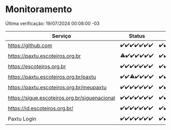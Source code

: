 # Monitoramento

Última verificação: 19/07/2024 00:08:00 -03

|Serviço|Status|Últimas 24h|
|---|---|---|
|https://github.com|<span title="2024-07-12: OK=24">✔️</span><span title="2024-07-13: OK=24">✔️</span><span title="2024-07-14: OK=23">✔️</span><span title="2024-07-15: OK=23">✔️</span><span title="2024-07-16: OK=24">✔️</span><span title="2024-07-17: OK=24">✔️</span><span title="2024-07-18: OK=3">✔️</span>|<span title="18/07/2024 00:09:00 -03 : 200">✔️</span><span title="18/07/2024 01:08:00 -03 : 200">✔️</span><span title="18/07/2024 02:08:00 -03 : 200">✔️</span><span title="18/07/2024 03:10:00 -03 : 200">✔️</span><span title="18/07/2024 04:07:00 -03 : 200">✔️</span><span title="18/07/2024 05:09:00 -03 : 200">✔️</span><span title="18/07/2024 06:07:00 -03 : 200">✔️</span><span title="18/07/2024 07:07:00 -03 : 200">✔️</span><span title="18/07/2024 08:06:00 -03 : 200">✔️</span><span title="18/07/2024 09:13:00 -03 : 200">✔️</span><span title="18/07/2024 10:11:00 -03 : 200">✔️</span><span title="18/07/2024 11:07:00 -03 : 200">✔️</span><span title="18/07/2024 12:08:00 -03 : 200">✔️</span><span title="18/07/2024 13:08:00 -03 : 200">✔️</span><span title="18/07/2024 14:06:00 -03 : 200">✔️</span><span title="18/07/2024 15:09:00 -03 : 200">✔️</span><span title="18/07/2024 16:06:00 -03 : 200">✔️</span><span title="18/07/2024 17:07:00 -03 : 200">✔️</span><span title="18/07/2024 18:06:00 -03 : 200">✔️</span><span title="18/07/2024 19:06:00 -03 : 200">✔️</span><span title="18/07/2024 22:56:00 -03 : 200">✔️</span><span title="18/07/2024 23:29:00 -03 : 200">✔️</span><span title="19/07/2024 00:08:00 -03 : 200">✔️</span>|
|https://paxtu.escoteiros.org.br|<span title="2024-07-12: OK=23, Falhas=1">⚠️</span><span title="2024-07-13: OK=24">✔️</span><span title="2024-07-14: OK=23">✔️</span><span title="2024-07-15: OK=23">✔️</span><span title="2024-07-16: OK=24">✔️</span><span title="2024-07-17: OK=24">✔️</span><span title="2024-07-18: OK=3">✔️</span>|<span title="18/07/2024 00:09:00 -03 : 200">✔️</span><span title="18/07/2024 01:08:00 -03 : 200">✔️</span><span title="18/07/2024 02:08:00 -03 : 200">✔️</span><span title="18/07/2024 03:10:00 -03 : 200">✔️</span><span title="18/07/2024 04:07:00 -03 : 200">✔️</span><span title="18/07/2024 05:09:00 -03 : 200">✔️</span><span title="18/07/2024 06:07:00 -03 : 200">✔️</span><span title="18/07/2024 07:07:00 -03 : 200">✔️</span><span title="18/07/2024 08:06:00 -03 : 200">✔️</span><span title="18/07/2024 09:13:00 -03 : 200">✔️</span><span title="18/07/2024 10:11:00 -03 : 200">✔️</span><span title="18/07/2024 11:07:00 -03 : 200">✔️</span><span title="18/07/2024 12:08:00 -03 : 200">✔️</span><span title="18/07/2024 13:08:00 -03 : 200">✔️</span><span title="18/07/2024 14:06:00 -03 : 200">✔️</span><span title="18/07/2024 15:09:00 -03 : 200">✔️</span><span title="18/07/2024 16:06:00 -03 : 200">✔️</span><span title="18/07/2024 17:07:00 -03 : 200">✔️</span><span title="18/07/2024 18:06:00 -03 : 200">✔️</span><span title="18/07/2024 19:06:00 -03 : 200">✔️</span><span title="18/07/2024 22:56:00 -03 : 200">✔️</span><span title="18/07/2024 23:29:00 -03 : 200">✔️</span><span title="19/07/2024 00:08:00 -03 : 200">✔️</span>|
|https://escoteiros.org.br|<span title="2024-07-12: OK=24">✔️</span><span title="2024-07-13: OK=24">✔️</span><span title="2024-07-14: OK=23">✔️</span><span title="2024-07-15: OK=23">✔️</span><span title="2024-07-16: OK=24">✔️</span><span title="2024-07-17: OK=24">✔️</span><span title="2024-07-18: OK=3">✔️</span>|<span title="18/07/2024 00:09:00 -03 : 200">✔️</span><span title="18/07/2024 01:08:00 -03 : 200">✔️</span><span title="18/07/2024 02:08:00 -03 : 200">✔️</span><span title="18/07/2024 03:10:00 -03 : 200">✔️</span><span title="18/07/2024 04:07:00 -03 : 200">✔️</span><span title="18/07/2024 05:09:00 -03 : 200">✔️</span><span title="18/07/2024 06:07:00 -03 : 200">✔️</span><span title="18/07/2024 07:07:00 -03 : 200">✔️</span><span title="18/07/2024 08:06:00 -03 : 200">✔️</span><span title="18/07/2024 09:13:00 -03 : 200">✔️</span><span title="18/07/2024 10:11:00 -03 : 200">✔️</span><span title="18/07/2024 11:07:00 -03 : 200">✔️</span><span title="18/07/2024 12:08:00 -03 : 200">✔️</span><span title="18/07/2024 13:08:00 -03 : 200">✔️</span><span title="18/07/2024 14:06:00 -03 : 200">✔️</span><span title="18/07/2024 15:09:00 -03 : 200">✔️</span><span title="18/07/2024 16:06:00 -03 : 200">✔️</span><span title="18/07/2024 17:07:00 -03 : 200">✔️</span><span title="18/07/2024 18:06:00 -03 : 200">✔️</span><span title="18/07/2024 19:06:00 -03 : 200">✔️</span><span title="18/07/2024 22:56:00 -03 : 200">✔️</span><span title="18/07/2024 23:29:00 -03 : 200">✔️</span><span title="19/07/2024 00:08:00 -03 : 200">✔️</span>|
|https://paxtu.escoteiros.org.br/paxtu|<span title="2024-07-12: OK=24">✔️</span><span title="2024-07-13: OK=24">✔️</span><span title="2024-07-14: OK=22, Falhas=1">⚠️</span><span title="2024-07-15: OK=23">✔️</span><span title="2024-07-16: OK=24">✔️</span><span title="2024-07-17: OK=24">✔️</span><span title="2024-07-18: OK=3">✔️</span>|<span title="18/07/2024 00:09:00 -03 : 200">✔️</span><span title="18/07/2024 01:08:00 -03 : 200">✔️</span><span title="18/07/2024 02:08:00 -03 : 200">✔️</span><span title="18/07/2024 03:10:00 -03 : 200">✔️</span><span title="18/07/2024 04:07:00 -03 : 200">✔️</span><span title="18/07/2024 05:09:00 -03 : 200">✔️</span><span title="18/07/2024 06:07:00 -03 : 200">✔️</span><span title="18/07/2024 07:07:00 -03 : 200">✔️</span><span title="18/07/2024 08:06:00 -03 : 200">✔️</span><span title="18/07/2024 09:13:00 -03 : 200">✔️</span><span title="18/07/2024 10:11:00 -03 : 200">✔️</span><span title="18/07/2024 11:07:00 -03 : 200">✔️</span><span title="18/07/2024 12:08:00 -03 : 200">✔️</span><span title="18/07/2024 13:08:00 -03 : 200">✔️</span><span title="18/07/2024 14:06:00 -03 : 200">✔️</span><span title="18/07/2024 15:09:00 -03 : 200">✔️</span><span title="18/07/2024 16:06:00 -03 : 200">✔️</span><span title="18/07/2024 17:07:00 -03 : 200">✔️</span><span title="18/07/2024 18:06:00 -03 : 200">✔️</span><span title="18/07/2024 19:06:00 -03 : 200">✔️</span><span title="18/07/2024 22:56:00 -03 : 200">✔️</span><span title="18/07/2024 23:29:00 -03 : 200">✔️</span><span title="19/07/2024 00:08:00 -03 : 200">✔️</span>|
|https://paxtu.escoteiros.org.br/meupaxtu|<span title="2024-07-12: OK=24">✔️</span><span title="2024-07-13: OK=24">✔️</span><span title="2024-07-14: OK=23">✔️</span><span title="2024-07-15: OK=23">✔️</span><span title="2024-07-16: OK=24">✔️</span><span title="2024-07-17: OK=24">✔️</span><span title="2024-07-18: OK=3">✔️</span>|<span title="18/07/2024 00:09:00 -03 : 200">✔️</span><span title="18/07/2024 01:08:00 -03 : 200">✔️</span><span title="18/07/2024 02:08:00 -03 : 200">✔️</span><span title="18/07/2024 03:10:00 -03 : 200">✔️</span><span title="18/07/2024 04:07:00 -03 : 200">✔️</span><span title="18/07/2024 05:09:00 -03 : 200">✔️</span><span title="18/07/2024 06:07:00 -03 : 200">✔️</span><span title="18/07/2024 07:07:00 -03 : 200">✔️</span><span title="18/07/2024 08:06:00 -03 : 200">✔️</span><span title="18/07/2024 09:13:00 -03 : 200">✔️</span><span title="18/07/2024 10:11:00 -03 : 200">✔️</span><span title="18/07/2024 11:07:00 -03 : 200">✔️</span><span title="18/07/2024 12:08:00 -03 : 200">✔️</span><span title="18/07/2024 13:08:00 -03 : 200">✔️</span><span title="18/07/2024 14:06:00 -03 : 200">✔️</span><span title="18/07/2024 15:09:00 -03 : 200">✔️</span><span title="18/07/2024 16:06:00 -03 : 200">✔️</span><span title="18/07/2024 17:07:00 -03 : 200">✔️</span><span title="18/07/2024 18:06:00 -03 : 200">✔️</span><span title="18/07/2024 19:06:00 -03 : 200">✔️</span><span title="18/07/2024 22:56:00 -03 : 200">✔️</span><span title="18/07/2024 23:29:00 -03 : 200">✔️</span><span title="19/07/2024 00:08:00 -03 : 200">✔️</span>|
|https://sigue.escoteiros.org.br/siguenacional|<span title="2024-07-12: OK=24">✔️</span><span title="2024-07-13: OK=24">✔️</span><span title="2024-07-14: OK=23">✔️</span><span title="2024-07-15: OK=23">✔️</span><span title="2024-07-16: OK=24">✔️</span><span title="2024-07-17: OK=24">✔️</span><span title="2024-07-18: OK=3">✔️</span>|<span title="18/07/2024 00:09:00 -03 : 200">✔️</span><span title="18/07/2024 01:08:00 -03 : 200">✔️</span><span title="18/07/2024 02:08:00 -03 : 200">✔️</span><span title="18/07/2024 03:10:00 -03 : 200">✔️</span><span title="18/07/2024 04:07:00 -03 : 200">✔️</span><span title="18/07/2024 05:09:00 -03 : 200">✔️</span><span title="18/07/2024 06:07:00 -03 : 200">✔️</span><span title="18/07/2024 07:07:00 -03 : 200">✔️</span><span title="18/07/2024 08:06:00 -03 : 200">✔️</span><span title="18/07/2024 09:13:00 -03 : 200">✔️</span><span title="18/07/2024 10:11:00 -03 : 200">✔️</span><span title="18/07/2024 11:07:00 -03 : 200">✔️</span><span title="18/07/2024 12:08:00 -03 : 200">✔️</span><span title="18/07/2024 13:08:00 -03 : 200">✔️</span><span title="18/07/2024 14:06:00 -03 : 200">✔️</span><span title="18/07/2024 15:09:00 -03 : 200">✔️</span><span title="18/07/2024 16:06:00 -03 : 200">✔️</span><span title="18/07/2024 17:07:00 -03 : 200">✔️</span><span title="18/07/2024 18:06:00 -03 : 200">✔️</span><span title="18/07/2024 19:06:00 -03 : 200">✔️</span><span title="18/07/2024 22:56:00 -03 : 200">✔️</span><span title="18/07/2024 23:29:00 -03 : 200">✔️</span><span title="19/07/2024 00:08:00 -03 : 200">✔️</span>|
|https://id.escoteiros.org.br/|<span title="2024-07-12: OK=24">✔️</span><span title="2024-07-13: OK=24">✔️</span><span title="2024-07-14: OK=23">✔️</span><span title="2024-07-15: OK=23">✔️</span><span title="2024-07-16: OK=24">✔️</span><span title="2024-07-17: OK=24">✔️</span><span title="2024-07-18: OK=3">✔️</span>|<span title="18/07/2024 00:09:00 -03 : 200">✔️</span><span title="18/07/2024 01:08:00 -03 : 200">✔️</span><span title="18/07/2024 02:08:00 -03 : 200">✔️</span><span title="18/07/2024 03:10:00 -03 : 200">✔️</span><span title="18/07/2024 04:07:00 -03 : 200">✔️</span><span title="18/07/2024 05:09:00 -03 : 200">✔️</span><span title="18/07/2024 06:07:00 -03 : 200">✔️</span><span title="18/07/2024 07:07:00 -03 : 200">✔️</span><span title="18/07/2024 08:06:00 -03 : 200">✔️</span><span title="18/07/2024 09:13:00 -03 : 200">✔️</span><span title="18/07/2024 10:11:00 -03 : 200">✔️</span><span title="18/07/2024 11:07:00 -03 : 200">✔️</span><span title="18/07/2024 12:08:00 -03 : 200">✔️</span><span title="18/07/2024 13:08:00 -03 : 200">✔️</span><span title="18/07/2024 14:06:00 -03 : 200">✔️</span><span title="18/07/2024 15:09:00 -03 : 200">✔️</span><span title="18/07/2024 16:06:00 -03 : 200">✔️</span><span title="18/07/2024 17:07:00 -03 : 200">✔️</span><span title="18/07/2024 18:06:00 -03 : 200">✔️</span><span title="18/07/2024 19:06:00 -03 : 200">✔️</span><span title="18/07/2024 22:56:00 -03 : 200">✔️</span><span title="18/07/2024 23:29:00 -03 : 200">✔️</span><span title="19/07/2024 00:08:00 -03 : 200">✔️</span>|
|Paxtu Login|<span title="2024-07-12: OK=24">✔️</span><span title="2024-07-13: OK=24">✔️</span><span title="2024-07-14: OK=23">✔️</span><span title="2024-07-15: OK=23">✔️</span><span title="2024-07-16: OK=24">✔️</span><span title="2024-07-17: OK=24">✔️</span><span title="2024-07-18: OK=3">✔️</span>|<span title="18/07/2024 00:09:00 -03 : 200">✔️</span><span title="18/07/2024 01:08:00 -03 : 200">✔️</span><span title="18/07/2024 02:08:00 -03 : 200">✔️</span><span title="18/07/2024 03:10:00 -03 : 200">✔️</span><span title="18/07/2024 04:07:00 -03 : 200">✔️</span><span title="18/07/2024 05:09:00 -03 : 200">✔️</span><span title="18/07/2024 06:07:00 -03 : 200">✔️</span><span title="18/07/2024 07:08:00 -03 : 200">✔️</span><span title="18/07/2024 08:06:00 -03 : 200">✔️</span><span title="18/07/2024 09:13:00 -03 : 200">✔️</span><span title="18/07/2024 10:11:00 -03 : 200">✔️</span><span title="18/07/2024 11:07:00 -03 : 200">✔️</span><span title="18/07/2024 12:08:00 -03 : 200">✔️</span><span title="18/07/2024 13:08:00 -03 : 200">✔️</span><span title="18/07/2024 14:06:00 -03 : 200">✔️</span><span title="18/07/2024 15:09:00 -03 : 200">✔️</span><span title="18/07/2024 16:06:00 -03 : 200">✔️</span><span title="18/07/2024 17:07:00 -03 : 200">✔️</span><span title="18/07/2024 18:06:00 -03 : 200">✔️</span><span title="18/07/2024 19:06:00 -03 : 200">✔️</span><span title="18/07/2024 22:56:00 -03 : 200">✔️</span><span title="18/07/2024 23:29:00 -03 : 200">✔️</span><span title="19/07/2024 00:08:00 -03 : 200">✔️</span>|
